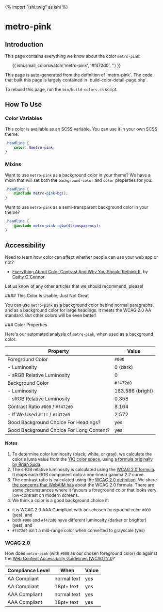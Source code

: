 {% import "ishi.twig" as ishi %}
# metro-pink

## Introduction

This page contains everything we know about the color `metro-pink`:

<div class="grid">
    <div class="cell">
        <div class="swatch">
            <ul>
                {{ ishi.small_colorswatch('metro-pink', '#f472d0', '') }}
            </ul>
        </div>
    </div>
</div>

<div class="callout attention" markdown="1">
This page is auto-generated from the definition of `metro-pink`. The code that built this page is largely contained in `build-color-detail-page.php`.

To rebuild this page, run the `bin/build-colors.sh` script.
</div>

## How To Use

### Color Variables

This color is available as an SCSS variable. You can use it in your own SCSS theme:

```scss
.headline {
    color: $metro-pink;
}
```

### Mixins

Want to use `metro-pink` as a background color in your theme? We have a mixin that will set both the `background-color` and `color` properties for you:

```scss
.headline {
    @include metro-pink-bg();
}
```

Want to use `metro-pink` as a semi-transparent background color in your theme?

```scss
.headline {
    @include metro-pink-rgba($transparency);
}
```

## Accessibility

Need to learn how color can affect whether people can use your web app or not?

* [Everything About Color Contrast And Why You Should Rethink It](https://www.smashingmagazine.com/2014/10/color-contrast-tips-and-tools-for-accessibility/), by [Cathy O'Connor](http://www.twitter.com/cagocon)

Let us know of any other articles that we should recommend, please!
<div class="callout warning" markdown="1">
#### This Color Is Usable, Just Not Great

You can use `metro-pink` as a background color behind normal paragraphs, and as a background color for large headings. It meets the WCAG 2.0 AA standard. But other colors will be even better!
</div>
### Color Properties

Here's our automated analysis of `metro-pink`, when used as a background color:

Property | Value
---------|------
Foreground Color | `#000`
- Luminosity | 0 (dark)
- sRGB Relative Luminosity | 0
Background Color | `#f472d0`
- Luminosity | 163.586 (bright)
- sRGB Relative Luminosity | 0.358
Contrast Ratio `#000` / `#f472d0` | 8.164
- If We Used `#fff` / `#f472d0` | 2.572
Good Background Choice For Headings? | yes
Good Background Choice For Long Content? | yes

#### Notes

1. To determine color luminosity (black, white, or gray), we calculate the color's luma value from the [YIQ color space](https://en.wikipedia.org/wiki/YIQ), using [a formula originally by Brian Suda](https://24ways.org/2010/calculating-color-contrast/).
1. The sRGB relative luminosity is calculated using the [WCAG 2.0 formula](https://www.w3.org/TR/WCAG20/#relativeluminancedef). It maps each RGB component onto a non-linear gamma 2.2 curve.
1. The contrast ratio is calculated using the [WCAG 2.0 definition](https://www.w3.org/TR/2008/REC-WCAG20-20081211/#contrast-ratiodef). We share [the concerns that WebAIM has](http://webaim.org/blog/wcag-2-1-feedback/) about the WCAG 2.0 formula. There are some circumstances where it favours a foreground color that looks very low-contrast on modern screens.
1. We think a color is a good background choice if:
  - it is WCAG 2.0 AAA Compliant with our chosen foreground color `#000` (yes), and
  - both `#000` and `#f472d0` have different luminosity (darker or brighter) (yes), and
  - `#f472d0` isn't a mid-range color when converted to grayscale (yes)

### WCAG 2.0

How does `metro-pink` (with `#000` as our chosen foreground color) do against the [Web Content Accessibility Guidelines (WCAG) 2.0](https://www.w3.org/TR/WCAG20/)?

Compliance Level | When | Value
-----------------|------|------
AA Compliant | normal text | yes
AA Compliant | 18pt+ text | yes
AAA Compliant | normal text | yes
AAA Compliant | 18pt+ text | yes